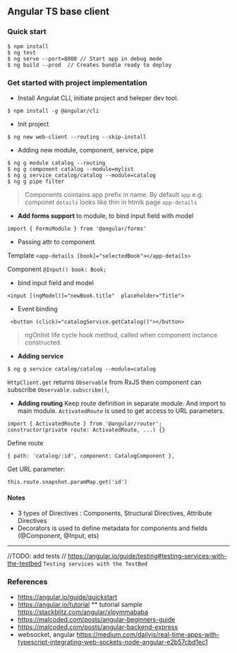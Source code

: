 ## Angular TS base client

### Quick start
```
$ npm install
$ ng test
$ ng serve --port=8000 // Start app in debug mode
$ ng build --prod  // Creates bundle ready to deploy
```

### Get started with project implementation
* Install Angulat CLI, initiate project and heleper dev tool.
```
$ npm install -g @angular/cli
```

* Init project 
```
$ ng new web-client --routing --skip-install
```

* Adding new module, component, service, pipe
```
$ ng g module catalog --routing
$ ng g component catalog --module=mylist
$ ng g service catalog/catalog --module=catalog
$ ng g pipe filter
```
> Components cointains app prefix in name. By default `app` e.g. componet `details` looks like thin in htmlk page
> `app-details`


* **Add forms support** to module, to bind input field with model
```
import { FormsModule } from '@angular/forms'
```

* Passing attr to component

Template `<app-details [book]="selectedBook"></app-details>`
 
Component `@Input() book: Book;`


* bind input field and model
```
<input [(ngModel)]="newBook.title"  placeholder="Title">
```

* Event binding 
```
 <button (click)="catalogService.getCatalog()"></button>
 ```

> ngOnInit life cycle hook method, called when component inctance constructed.

*  **Adding service**
```
$ ng g service catalog/catalog --module=catalog
```

`HttpClient.get` returns `Observable` from RxJS then component can subscribe `Observable.subscribe()`,


* **Adding routing**
Keep route definition in separate module. And import to main  module.
`ActivatedRoute` is used to get access to URL parameters.
```
import { ActivatedRoute } from '@angular/router';
constructor(private route: ActivatedRoute, ...) {}
```
Define route
```
{ path: 'catalog/:id', component: CatalogComponent },
```

Get URL parameter:
```
this.route.snapshot.paramMap.get('id')
```




#### Notes
* 3 types of Directives : Components, Structural Directives, Attribute Directives
* Decorators is used to define metadata for components and fields (@Component, @Input, ets)


---
//TODO: add tests
// https://angular.io/guide/testing#testing-services-with-the-testbed `Testing services with the TestBed`

### References
* https://angular.io/guide/quickstart
* https://angular.io/tutorial
** tutorial sample https://stackblitz.com/angular/xlpymmababa
* https://malcoded.com/posts/angular-beginners-guide
* https://malcoded.com/posts/angular-backend-express
*  websocket, angular  https://medium.com/dailyjs/real-time-apps-with-typescript-integrating-web-sockets-node-angular-e2b57cbd1ec1

